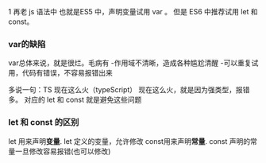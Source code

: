 1 再老 js 语法中 也就是ES5 中，声明变量试用 var 。 但是 ES6 中推荐试用 let 和 const。
### var的缺陷

var总体来说，就是很烂。毛病有
-作用域不清晰，造成各种尴尬清醒
-可以重复试用，代码有错误，不容易报错出来

多说一句：TS 现在这么火（typeScript） 现在这么火，就是因为强类型，报错多。
对应的 let 和 const 就是避免这些问题

### let 和 const 的区别
let 用来声明**变量**. let 定义的变量，允许修改
const用来声明**常量**. const 声明的常量一旦修改容易报错(也可以修改)
